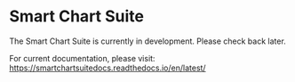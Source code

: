 # Smart Chart Suite

The Smart Chart Suite is currently in development. Please check back later.

For current documentation, please visit: https://smartchartsuitedocs.readthedocs.io/en/latest/
